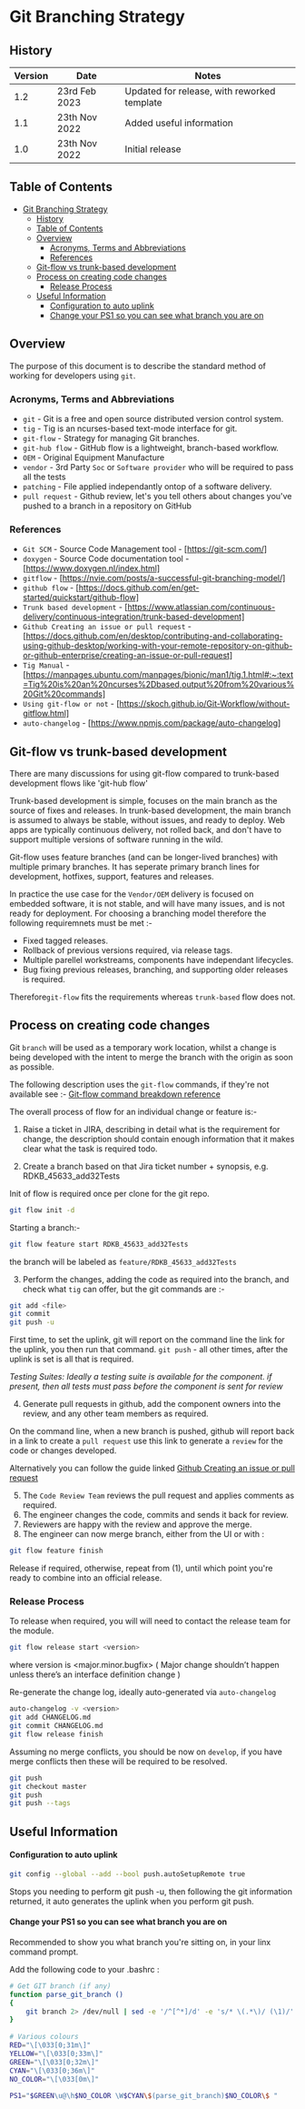 # Git Branching Strategy

## History
 
|Version|Date|Notes|
|-------|----|-----|
|1.2|23rd Feb 2023|Updated for release, with reworked template|
|1.1|23th Nov 2022|Added useful information|
|1.0|23th Nov 2022|Initial release|

## Table of Contents

- [Git Branching Strategy](#git-branching-strategy)
  - [History](#history)
  - [Table of Contents](#table-of-contents)
  - [Overview](#overview)
    - [Acronyms, Terms and Abbreviations](#acronyms-terms-and-abbreviations)
    - [References](#references)
  - [Git-flow vs trunk-based development](#git-flow-vs-trunk-based-development)
  - [Process on creating code changes](#process-on-creating-code-changes)
    - [Release Process](#release-process)
  - [Useful Information](#useful-information)
      - [Configuration to auto uplink](#configuration-to-auto-uplink)
      - [Change your PS1 so you can see what branch you are on](#change-your-ps1-so-you-can-see-what-branch-you-are-on)
 
## Overview
 
The purpose of this document is to describe the standard method of working for developers using `git`.

### Acronyms, Terms and Abbreviations

- `git` \- Git is a free and open source distributed version control system.
- `tig`  \- Tig is an ncurses-based text-mode interface for git.
- `git-flow`  \- Strategy for managing Git branches.
- `git-hub flow`  \- GitHub flow is a lightweight, branch-based workflow.
- `OEM`  \- Original Equipment Manufacture
- `vendor`  \- 3rd Party `Soc` or `Software provider` who will be required to pass all the tests
- `patching`  \- File applied independantly ontop of a software delivery.
- `pull request`  \- Github review, let's you tell others about changes you've pushed to a branch in a repository on GitHub

### References

- `Git SCM`  \- Source Code Management tool - [https://git-scm.com/]
- `doxygen`  \- Source Code documentation tool - [https://www.doxygen.nl/index.html]
- `gitflow`  \- [https://nvie.com/posts/a-successful-git-branching-model/]
- `github flow`  \- [https://docs.github.com/en/get-started/quickstart/github-flow]
- `Trunk based development`  \- [https://www.atlassian.com/continuous-delivery/continuous-integration/trunk-based-development]
- `Github Creating an issue or pull request`  - [https://docs.github.com/en/desktop/contributing-and-collaborating-using-github-desktop/working-with-your-remote-repository-on-github-or-github-enterprise/creating-an-issue-or-pull-request]
- `Tig Manual`  - [https://manpages.ubuntu.com/manpages/bionic/man1/tig.1.html#:~:text=Tig%20is%20an%20ncurses%2Dbased,output%20from%20various%20Git%20commands]
- `Using git-flow or not`  -  [https://skoch.github.io/Git-Workflow/without-gitflow.html]
- `auto-changelog`  - [https://www.npmjs.com/package/auto-changelog]

## Git-flow vs trunk-based development

There are many discussions for using git-flow compared to trunk-based development flows like 'git-hub flow'

Trunk-based development is simple, focuses on the main branch as the source of fixes and releases. In trunk-based development, the main branch is assumed to always be stable, without issues, and ready to deploy. Web apps are typically continuous delivery, not rolled back, and don't have to support multiple versions of software running in the wild.

Git-flow uses feature branches (and can be longer-lived branches) with multiple primary branches. It has seperate primary branch lines for development, hotfixes, support, features and releases.

In practice the use case for the `Vendor/OEM` delivery is focused on embedded software, it is not stable, and will have many issues, and is not ready for deployment. For choosing a branching model therefore the following requiremnets must be met :-

- Fixed tagged releases.
- Rollback of previous versions required, via release tags.
- Multiple parellel workstreams, components have independant lifecycles.
- Bug fixing previous releases, branching, and supporting older releases is required.

Therefore`git-flow` fits the requirements whereas `trunk-based` flow does not.

## Process on creating code changes

Git `branch` will be used as a temporary work location, whilst a change is being developed with the intent to merge the branch with the origin as soon as possible.

The following description uses the `git-flow` commands, if they're not available see :- [Git-flow command breakdown reference](#references)

The overall process of flow for an individual change or feature is:-

1) Raise a ticket in JIRA, describing in detail what is the requirement for change, the description should contain enough information that it makes clear what the task is required todo.

2) Create a branch based on that Jira ticket number + synopsis, e.g. RDKB_45633_add32Tests

Init of flow is required once per clone for the git repo.

```bash
git flow init -d
```

Starting a branch:-

```bash
git flow feature start RDKB_45633_add32Tests
```

the branch will be labeled as `feature/RDKB_45633_add32Tests`

3) Perform the changes, adding the code as required into the branch, and check what `tig` can offer, but the git commands are :-

```bash
git add <file>
git commit
git push -u
```
First time, to set the uplink, git will report on the command line the link for the uplink, you then run that command. `git push` - all other times, after the uplink is set is all that is required.

*Testing Suites: Ideally a testing suite is available for the component. if present, then all tests must pass before the component is sent for review*

4) Generate pull requests in github, add the component owners into the review, and any other team members as required.

On the command line, when a new branch is pushed, github will report back in a link to create a `pull request` use this link to generate a `review` for the code or changes developed.

Alternatively you can follow the guide linked [Github Creating an issue or pull request](https://docs.github.com/en/desktop/contributing-and-collaborating-using-github-desktop/working-with-your-remote-repository-on-github-or-github-enterprise/creating-an-issue-or-pull-request)

5) The `Code Review Team` reviews the pull request and applies comments as required.
6) The engineer changes the code, commits and sends it back for review.
7) Reviewers are happy with the review and approve the merge.
8) The engineer can now merge branch, either from the UI or with :

```bash
git flow feature finish
```

Release if required, otherwise, repeat from (1), until which point you're ready to combine into an official release.
 
### Release Process
 
To release when required, you will will need to contact the release team for the module.
 
```bash
git flow release start <version>
```

where version is <major.minor.bugfix> ( Major change shouldn’t happen unless there’s an interface definition change )

Re-generate the change log, ideally auto-generated via `auto-changelog`

```bash
auto-changelog -v <version>
git add CHANGELOG.md
git commit CHANGELOG.md
git flow release finish
```

Assuming no merge conflicts, you should be now on `develop`, if you have merge conflicts then these will be required to be resolved.

```bash
git push
git checkout master
git push
git push --tags
```

## Useful Information
 
#### Configuration to auto uplink
 
```bash
git config --global --add --bool push.autoSetupRemote true
```
 
Stops you needing to perform git push -u, then following the git information returned, it auto generates the uplink when you perform git push.
 
#### Change your PS1 so you can see what branch you are on
 
Recommended to show you what branch you're sitting on, in your linx command prompt.
 
Add the following code to your .bashrc :
 
```bash
# Get GIT branch (if any)
function parse_git_branch ()
{
    git branch 2> /dev/null | sed -e '/^[^*]/d' -e 's/* \(.*\)/ (\1)/'
}
 
# Various colours
RED="\[\033[0;31m\]"
YELLOW="\[\033[0;33m\]"
GREEN="\[\033[0;32m\]"
CYAN="\[\033[0;36m\]"
NO_COLOR="\[\033[0m\]"
 
PS1="$GREEN\u@\h$NO_COLOR \W$CYAN\$(parse_git_branch)$NO_COLOR\$ "
```